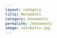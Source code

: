 ```yaml
---
layout: category
title: Monuments
category: monuments
permalink: /monuments
image: nalukettu.jpg
---
```

